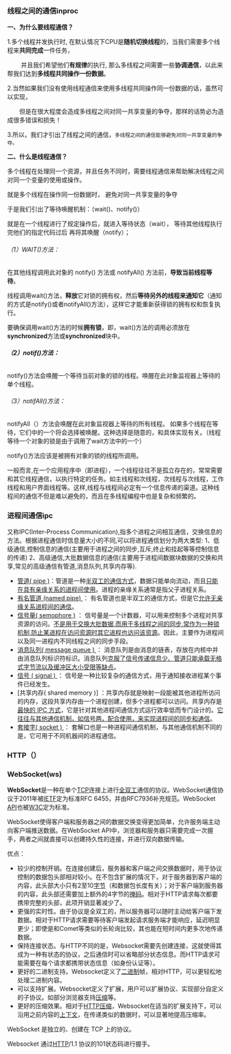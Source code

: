 ### 线程之间的通信inproc

**一、为什么要线程通信？**

1.多个线程并发执行时, 在默认情况下CPU是**随机切换线程**的，当我们需要多个线程来**共同完成**一件任务，

　　 并且我们希望他们**有规律**的执行, 那么多线程之间需要一些**协调通信**，以此来帮我们达到**多线程共同操作一份数据**。

2.当然如果我们没有使用线程通信来使用多线程共同操作同一份数据的话，虽然可以实现，

　　但是在很大程度会造成多线程之间对同一共享变量的争夺，那样的话势必为造成很多错误和损失！

3.所以，我们才引出了线程之间的通信，`多线程之间的通信能够避免对同一共享变量的争夺。` 

**二、什么是线程通信？** 

多个线程在处理同一个资源，并且任务不同时，需要线程通信来帮助解决线程之间对同一个变量的使用或操作。

就是多个线程在操作同一份数据时， 避免对同一共享变量的争夺

于是我们引出了等待唤醒机制：（wait()、notify()）

就是在一个线程进行了规定操作后，就进入等待状态（wait）， 等待其他线程执行完他们的指定代码过后 再将其唤醒（notify）；

###### （1）WAIT()方法：

在其他线程调用此对象的 notify() 方法或 notifyAll() 方法前，**导致当前线程等待**。

线程调用wait()方法，**释放**它对锁的拥有权，然后**等待另外的线程来通知它**（通知的方式是notify()或者notifyAll()方法），这样它才能重新获得锁的拥有权和恢复执行。

要确保调用wait()方法的时候**拥有锁**，即，wait()方法的调用必须放在**synchronized**方法或**synchronized**块中。

###### **（2）notif()方法：**

notify()方法会唤醒一个等待当前对象的锁的线程。唤醒在此对象监视器上等待的单个线程。

###### （3）notifAll()方法：

notifyAll（）方法会唤醒在此对象监视器上等待的所有线程。
 如果多个线程在等待，它们中的一个将会选择被唤醒。这种选择是随意的，和具体实现有关。（线程等待一个对象的锁是由于调用了wait方法中的一个）

notify()方法应该是被拥有对象的锁的线程所调用。



一般而言,在一个应用程序中（即进程），一个线程往往不是孤立存在的，常常需要和其它线程通信，以执行特定的任务。如主线程和次线程，次线程与次线程，工作线程和用户界面线程等。这样,线程与线程间必定有一个信息传递的渠道。这种线程间的通信不但是难以避免的，而且在多线程编程中也是复杂和频繁的。




### **进程间通信**ipc

又称IPC(Inter-Process Communication),指多个进程之间相互通信，交换信息的方法。根据进程通信时信息量大小的不同,可以将进程通信划分为两大类型:
 1、低级通信,控制信息的通信(主要用于进程之间的同步,互斥,终止和挂起等等控制信息的传递)
 2、高级通信,大批数据信息的通信(主要用于进程间数据块数据的交换和共享,常见的高级通信有管道,消息队列,共享内存等).

- [管道( pipe )]()：管道是一种[半双工的通信方式]()，数据只能单向流动，而且[只能在具有亲缘关系的进程间使用]()。进程的亲缘关系通常是指父子进程关系。
- [有名管道 (named pipe) ]()： 有名管道也是半双工的通信方式，但是它[允许无亲缘关系进程间的通信]()。
- [信号量( semophore )]() ： 信号量是一个计数器，可以用来控制多个进程对共享资源的访问。[不是用于交换大批数据,而用于多线程之间的同步.常作为一种锁机制,防止某进程在访问资源时其它进程也访问该资源]()。因此，主要作为进程间以及同一进程内不同线程之间的同步手段。
- [消息队列( message queue ) ]()： 消息队列是由消息的链表，存放在内核中并由消息队列标识符标识。消息队列[克服了信号传递信息少、管道只能承载无格式字节流以及缓冲区大小受限等缺点]()。
- [信号 ( signal ) ]()： 信号是一种比较复杂的通信方式，用于通知接收进程某个事件已经发生。
- [共享内存( shared memory )] ：共享内存就是映射一段能被其他进程所访问的内存，这段共享内存由一个进程创建，但多个进程都可以访问。共享内存是[最快的 IPC 方式]()，它是针对其他进程间通信方式运行效率低而专门设计的。[它往往与其他通信机制，如信号两，配合使用，来实现进程间的同步和通信]()。
- [套接字( socket ) ]()： 套解口也是一种进程间通信机制，与其他通信机制不同的是，它可用于不同机器间的进程通信。



### HTTP（）



### WebSocket(ws)

**WebSocket**是一种在单个[TCP](https://baike.baidu.com/item/TCP)连接上进行[全双工](https://baike.baidu.com/item/全双工)通信的协议。WebSocket通信协议于2011年被[IETF](https://baike.baidu.com/item/IETF)定为标准RFC 6455，并由RFC7936补充规范。WebSocket [API](https://baike.baidu.com/item/API)也被[W3C](https://baike.baidu.com/item/W3C)定为标准。

WebSocket使得客户端和服务器之间的数据交换变得更加简单，允许服务端主动向客户端推送数据。在WebSocket API中，浏览器和服务器只需要完成一次握手，两者之间就直接可以创建持久性的连接，并进行双向数据传输。

优点：

- 较少的控制开销。在连接创建后，服务器和客户端之间交换数据时，用于协议控制的数据包头部相对较小。在不包含扩展的情况下，对于服务器到客户端的内容，此头部大小只有2至10[字节](https://baike.baidu.com/item/字节)（和数据包长度有关）；对于客户端到服务器的内容，此头部还需要加上额外的4字节的[掩码](https://baike.baidu.com/item/掩码)。相对于HTTP请求每次都要携带完整的头部，此项开销显著减少了。
- 更强的实时性。由于协议是全双工的，所以服务器可以随时主动给客户端下发数据。相对于HTTP请求需要等待客户端发起请求服务端才能响应，延迟明显更少；即使是和Comet等类似的长轮询比较，其也能在短时间内更多次地传递数据。
- 保持连接状态。与HTTP不同的是，Websocket需要先创建连接，这就使得其成为一种有状态的协议，之后通信时可以省略部分状态信息。而HTTP请求可能需要在每个请求都携带状态信息（如身份认证等）。
- 更好的二进制支持。Websocket定义了[二进制](https://baike.baidu.com/item/二进制)帧，相对HTTP，可以更轻松地处理二进制内容。
- 可以支持扩展。Websocket定义了扩展，用户可以扩展协议、实现部分自定义的子协议。如部分浏览器支持[压缩](https://baike.baidu.com/item/压缩)等。
- 更好的压缩效果。相对于[HTTP压缩](https://baike.baidu.com/item/HTTP压缩)，Websocket在适当的扩展支持下，可以沿用之前内容的[上下文](https://baike.baidu.com/item/上下文)，在传递类似的数据时，可以显著地提高压缩率。

WebSocket 是独立的、创建在 TCP 上的协议。

Websocket 通过[HTTP](https://baike.baidu.com/item/HTTP)/1.1 协议的101状态码进行握手。